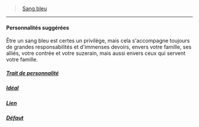 ﻿> [Sang bleu](hd_background_sangbleu.md)

---

#### Personnalités suggérées

Être un sang bleu est certes un privilège, mais cela s'accompagne toujours de grandes responsabilités et d'immenses devoirs, envers votre famille, ses alliés, votre contrée et votre suzerain, mais aussi envers ceux qui servent votre famille.



##### [Trait de personnalité](hd_background_sangbleu_trait_de_personnalite.md)



##### [Idéal](hd_background_sangbleu_ideal.md)



##### [Lien](hd_background_sangbleu_lien.md)



##### [Défaut](hd_background_sangbleu_defaut.md)

